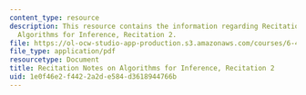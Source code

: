 ```yaml
---
content_type: resource
description: This resource contains the information regarding Recitation Notes on
  Algorithms for Inference, Recitation 2.
file: https://ol-ocw-studio-app-production.s3.amazonaws.com/courses/6-438-algorithms-for-inference-fall-2014/1e0f46e2f4422a2de584d3618944766b_MIT6_438F14_rec2.pdf
file_type: application/pdf
resourcetype: Document
title: Recitation Notes on Algorithms for Inference, Recitation 2
uid: 1e0f46e2-f442-2a2d-e584-d3618944766b
---
```

